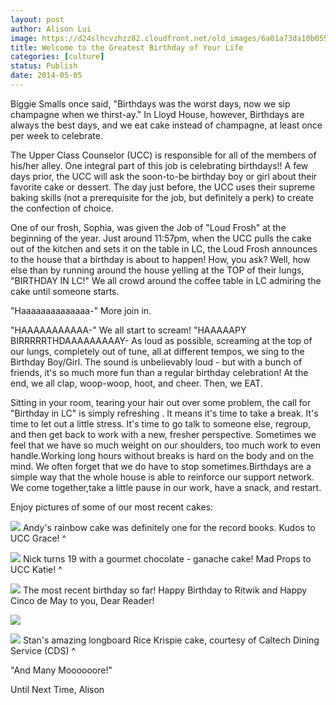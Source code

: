 ```yaml
---
layout: post
author: Alison Lui
image: https://d24slhcvzhzz82.cloudfront.net/old_images/6a01a73da10b05970d01a73dbac493970d-pi.jpg
title: Welcome to the Greatest Birthday of Your Life 
categories: [culture]
status: Publish
date: 2014-05-05
---
```


Biggie Smalls once said, "Birthdays was the worst days, now we sip champagne when we thirst-ay."
In Lloyd House, however, Birthdays are always the best days, and we eat cake instead of champagne, at least once per week to celebrate.

The Upper Class Counselor (UCC) is responsible for all of the members of his/her alley. One integral part of this job is celebrating birthdays!! A few days prior, the UCC will ask the soon-to-be birthday boy or girl about their favorite cake or dessert. The day just before, the UCC uses their supreme baking skills (not a prerequisite for the job, but definitely a perk) to create the confection of choice.

One of our frosh, Sophia, was given the Job of "Loud Frosh" at the beginning of the year. Just around 11:57pm, when the UCC pulls the cake out of the kitchen and sets it on the table in LC, the Loud Frosh announces to the house that a birthday is about to happen! How, you ask? Well, how else than by running around the house yelling at the TOP of their lungs, "BIRTHDAY IN LC!"
We all crowd around the coffee table in LC admiring the cake until someone starts.

"Haaaaaaaaaaaaaa-"
More join in.

"HAAAAAAAAAAA-"
We all start to scream!
"HAAAAAPY BIRRRRRTHDAAAAAAAAAY-
As loud as possible, screaming at the top of our lungs, completely out of tune, all at different tempos, we sing to the Birthday Boy/Girl. The sound is unbelievably loud - but with a bunch of friends, it's so much more fun than a regular birthday celebration! At the end, we all clap, woop-woop, hoot, and cheer. Then, we EAT.

Sitting in your room, tearing your hair out over some problem, the call for "Birthday in LC" is simply refreshing . It means it's time to take a break. It's time to let out a little stress. It's time to go talk to someone else, regroup, and then get back to work with a new, fresher perspective. Sometimes we feel that we have so much weight on our shoulders, too much work to even handle.Working long hours without breaks is hard on the body and on the mind. We often forget that we do have to stop sometimes.Birthdays are a simple way that the whole house is able to reinforce our support network. We come together,take a little pause in our work, have a snack, and restart.

Enjoy pictures of some of our most recent cakes:

![](https://d24slhcvzhzz82.cloudfront.net/old_images/6a01a73da10b05970d01a3fcffeac7970b-pi.jpg)
Andy's rainbow cake was definitely one for the record books. Kudos to UCC Grace! ^

![](https://d24slhcvzhzz82.cloudfront.net/old_images/6a01a73da10b05970d01a73dbac430970d-pi.jpg)
Nick turns 19 with a gourmet chocolate - ganache cake! Mad Props to UCC Katie! ^


![](https://d24slhcvzhzz82.cloudfront.net/old_images/caltech_as_it_happens/6a0105349b8251970b01a3fd0122ff970b.jpg)
The most recent birthday so far! Happy Birthday to Ritwik and Happy Cinco de May to you, Dear Reader!

![](https://d24slhcvzhzz82.cloudfront.net/old_images/caltech_as_it_happens/6a0105349b8251970b01a73dbac377970d.jpg)

![](https://d24slhcvzhzz82.cloudfront.net/old_images/6a01a73da10b05970d01a73dbac447970d-pi.jpg)
Stan's amazing longboard Rice Krispie cake, courtesy of Caltech Dining Service (CDS) ^

"And Many Moooooore!"

Until Next Time,
Alison
